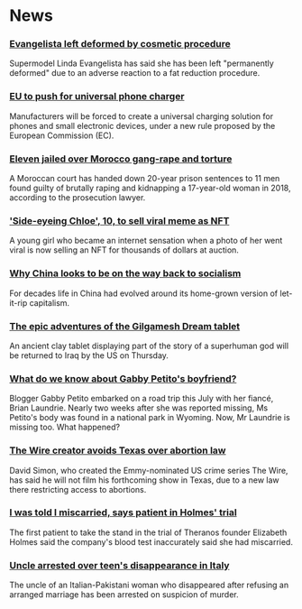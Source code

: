 # News
### [Evangelista left deformed by cosmetic procedure](https://www.bbc.com/news/entertainment-arts-58662756)
Supermodel Linda Evangelista has said she has been left "permanently deformed" due to an adverse reaction to a fat reduction procedure.
### [EU to push for universal phone charger](https://www.bbc.com/news/technology-58665809)
Manufacturers will be forced to create a universal charging solution for phones and small electronic devices, under a new rule proposed by the European Commission (EC).
### [Eleven jailed over Morocco gang-rape and torture](https://www.bbc.com/news/world-africa-58662286)
A Moroccan court has handed down 20-year prison sentences to 11 men found guilty of brutally raping and kidnapping a 17-year-old woman in 2018, according to the prosecution lawyer.
### ['Side-eyeing Chloe', 10, to sell viral meme as NFT](https://www.bbc.com/news/world-us-canada-58659667)
A young girl who became an internet sensation when a photo of her went viral is now selling an NFT for thousands of dollars at auction.
### [Why China looks to be on the way back to socialism](https://www.bbc.com/news/business-58579831)
For decades life in China had evolved around its home-grown version of let-it-rip capitalism.
### [The epic adventures of the Gilgamesh Dream tablet](https://www.bbc.com/news/world-middle-east-58662893)
An ancient clay tablet displaying part of the story of a superhuman god will be returned to Iraq by the US on Thursday. 
### [What do we know about Gabby Petito's boyfriend?](https://www.bbc.com/news/world-us-canada-58629192)
Blogger Gabby Petito embarked on a road trip this July with her fiancé, Brian Laundrie. Nearly two weeks after she was reported missing, Ms Petito's body was found in a national park in Wyoming. Now, Mr Laundrie is missing too. What happened? 
### [The Wire creator avoids Texas over abortion law](https://www.bbc.com/news/entertainment-arts-58662529)
David Simon, who created the Emmy-nominated US crime series The Wire, has said he will not film his forthcoming show in Texas, due to a new law there restricting access to abortions.
### [I was told I miscarried, says patient in Holmes' trial](https://www.bbc.com/news/world-us-canada-58656524)
The first patient to take the stand in the trial of Theranos founder Elizabeth Holmes said the company's blood test inaccurately said she had miscarried. 
### [Uncle arrested over teen's disappearance in Italy](https://www.bbc.com/news/world-europe-58663644)
The uncle of an Italian-Pakistani woman who disappeared after refusing an arranged marriage has been arrested on suspicion of murder.
